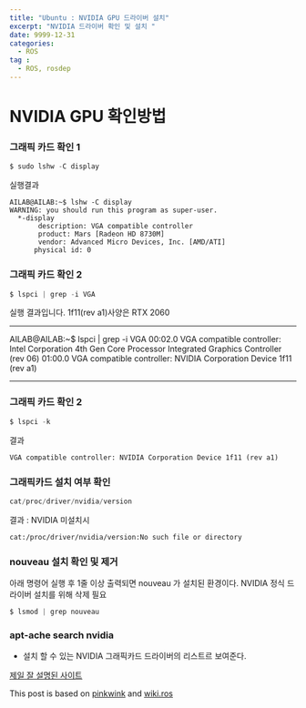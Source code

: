 ```yaml
---
title: "Ubuntu : NVIDIA GPU 드라이버 설치"
excerpt: "NVIDIA 드라이버 확인 및 설치 " 
date: 9999-12-31
categories:
  - ROS
tag :
  - ROS, rosdep
---
```


#  NVIDIA GPU 확인방법

### 그래픽 카드 확인 1  
```c
$ sudo lshw -C display
```
실행결과
~~~~
AILAB@AILAB:~$ lshw -C display
WARNING: you should run this program as super-user.
  *-display  
       description: VGA compatible controller
       product: Mars [Radeon HD 8730M]
       vendor: Advanced Micro Devices, Inc. [AMD/ATI]
      physical id: 0
~~~~

### 그래픽 카드 확인 2
```c
$ lspci | grep -i VGA
```
실행 결과입니다.
 1f11(rev a1)사양은 RTX 2060
***
AILAB@AILAB:~$ lspci | grep -i VGA
00:02.0 VGA compatible controller: Intel Corporation 4th Gen Core Processor Integrated Graphics Controller (rev 06)
01:00.0 VGA compatible controller: NVIDIA Corporation Device 1f11 (rev a1)
***

### 그래픽 카드 확인 2
```c
$ lspci -k
```
결과  
```
VGA compatible controller: NVIDIA Corporation Device 1f11 (rev a1)
```


### 그래픽카드 설치 여부 확인
```c
cat/proc/driver/nvidia/version
```
결과 :  NVIDIA 미설치시
```
cat:/proc/driver/nvidia/version:No such file or directory
```




### nouveau 설치 확인 및 제거
아래 명령어 실행 후 1줄 이상 출력되면 nouveau 가 설치된 환경이다. NVIDIA 정식 드라이버 설치를 위해 삭제 필요 

```C
$ lsmod | grep nouveau
```



### apt-ache search nvidia  
- 설치 할 수 있는 NVIDIA 그래픽카드 드라이버의 리스트르 보여준다. 


[제일 잘 설명된 사이트](https://smprlab.tistory.com/29)






 
This post is based on [pinkwink](https://github.com/PinkWink) and [wiki.ros](http://wiki.ros.org/rosdep#INstalling_rosdep)
